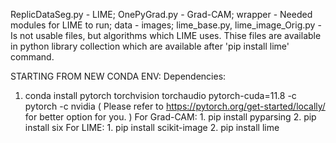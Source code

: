 
ReplicDataSeg.py - LIME;
OnePyGrad.py - Grad-CAM;
wrapper - Needed modules for LIME to run;
data - images;
lime_base.py, lime_image_Orig.py - Is not usable files, but algorithms which LIME uses.
					Thise files are available in python library collection which are
					available after 'pip install lime' command. 


STARTING FROM NEW CONDA ENV:
Dependencies:
  1. conda install pytorch torchvision torchaudio pytorch-cuda=11.8 -c pytorch -c nvidia
	( Please refer to https://pytorch.org/get-started/locally/ for better option for you. )
  For Grad-CAM:
    1. pip install pyparsing
    2. pip install six
  For LIME:
    1. pip install scikit-image
    2. pip install lime

